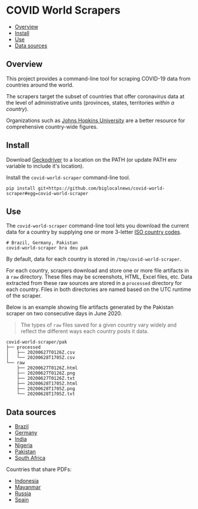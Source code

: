 # COVID World Scrapers

- [Overview](#overview)
- [Install](#install)
- [Use](#use)
- [Data sources](#data-sources)

## Overview

This project provides a command-line tool for scraping COVID-19 data
from countries around the world.

The scrapers target the subset of countries that offer coronavirus data at the level
of administrative units (provinces, states, territories *within a country*).

Organizations such as [Johns Hopkins University][] are a better resource for
comprehensive country-wide figures.

[Johns Hopkins University]: https://coronavirus.jhu.edu/data

## Install

Download [Geckodriver](https://github.com/mozilla/geckodriver/releases) to a location on the PATH (or update PATH env variable to include it's location).

Install the `covid-world-scraper` command-line tool.

```
pip install git+https://github.com/biglocalnews/covid-world-scraper#egg=covid-world-scraper
```

## Use

The `covid-world-scraper` command-line tool lets you download the
current data for a country by supplying one or more 3-letter [ISO country codes][].

[ISO country codes]: https://en.wikipedia.org/wiki/ISO_3166-1_alpha-3

```
# Brazil, Germany, Pakistan
covid-world-scraper bra deu pak
```

By default, data for each country is stored in `/tmp/covid-world-scraper`.

For each country, scrapers download and store one or more file artifacts in a `raw`
directory. These files may be screenshots, HTML, Excel files, etc. Data
extracted from these raw sources are stored in a `processed` directory
for each country. Files in both directories are named based on the
UTC runtime of the scraper.

Below is an example showing file artifacts generated by the Pakistan scraper
on two consecutive days in June 2020.

> The types of `raw` files saved for a given country vary
> widely and reflect the different ways each country posts it data.

```
covid-world-scraper/pak
├── processed
│   ├── 20200627T0126Z.csv
│   └── 20200628T1705Z.csv
└── raw
    ├── 20200627T0126Z.html
    ├── 20200627T0126Z.png
    ├── 20200627T0126Z.txt
    ├── 20200628T1705Z.html
    ├── 20200628T1705Z.png
    └── 20200628T1705Z.txt
```

## Data sources

- [Brazil](https://covid.saude.gov.br/)
- [Germany](https://www.rki.de/DE/Content/InfAZ/N/Neuartiges_Coronavirus/Fallzahlen.html)
- [India](https://www.mohfw.gov.in/)
- [Nigeria](https://covid19.ncdc.gov.ng/)
- [Pakistan](http://covid.gov.pk/stats/pakistan)
- [South Africa](https://sacoronavirus.co.za/category/press-releases-and-notices/)

Countries that share PDFs:

- [Indonesia](https://covid19.kemkes.go.id/category/situasi-infeksi-emerging/info-corona-virus/#.XuGkb2pKiL_)
- [Mayanmar](https://mohs.gov.mm/page/9575)
- [Russia](https://xn--80aesfpebagmfblc0a.xn--p1ai/info/ofdoc/reports/)
- [Spain](https://www.mscbs.gob.es/profesionales/saludPublica/ccayes/alertasActual/nCov-China/situacionActual.htm)
